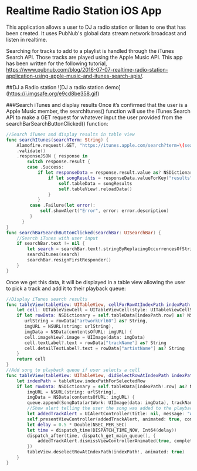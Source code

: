 # Realtime Radio Station iOS App

This application allows a user to DJ a radio station or listen to one that has been created. It uses PubNub's global data stream network broadcast and listen in realtime.

Searching for tracks to add to a playlist is handled through the iTunes Search API. Those tracks are played using the Apple Music API. This app has been written for the following tutorial, https://www.pubnub.com/blog/2016-07-07-realtime-radio-station-application-using-apple-music-and-itunes-search-apis/.

##DJ a Radio station
![DJ a radio station demo] (https://i.imgsafe.org/e9cd8be358.gif)

###Search iTunes and display results
Once it’s confirmed that the user is a Apple Music member, the searchItunes() function will use the iTunes Search API to make a GET request for whatever input the user provided from the searchBarSearchButtonClicked() function:

```swift
//Search iTunes and display results in table view
func searchItunes(searchTerm: String) {
    Alamofire.request(.GET, "https://itunes.apple.com/search?term=\(searchTerm)&entity=song")
    .validate()
    .responseJSON { response in
        switch response.result {
        case .Success:
            if let responseData = response.result.value as? NSDictionary {
                if let songResults = responseData.valueForKey("results") as? [NSDictionary] {
                    self.tableData = songResults
                    self.tableView!.reloadData()
                }
            }
         case .Failure(let error):
             self.showAlert("Error", error: error.description)
         }
      }
}
func searchBarSearchButtonClicked(searchBar: UISearchBar) {
    //Search iTunes with user input
    if searchBar.text != nil {
        let search = searchBar.text!.stringByReplacingOccurrencesOfString(" ", withString: "+")
        searchItunes(search)
        searchBar.resignFirstResponder()
    }
}
``` 

Once we get this data, it will be displayed in a table view allowing the user to pick a track and add it to their playback queue:
```swift
//Display iTunes search results
func tableView(tableView: UITableView, cellForRowAtIndexPath indexPath: NSIndexPath) -> UITableViewCell {
    let cell: UITableViewCell = UITableViewCell(style: UITableViewCellStyle.Subtitle, reuseIdentifier: nil)
    if let rowData: NSDictionary = self.tableData[indexPath.row] as? NSDictionary,
       urlString = rowData["artworkUrl60"] as? String,
       imgURL = NSURL(string: urlString),
       imgData = NSData(contentsOfURL: imgURL) {
       cell.imageView?.image = UIImage(data: imgData)
       cell.textLabel?.text = rowData["trackName"] as? String
       cell.detailTextLabel?.text = rowData["artistName"] as? String
    }
    return cell
}
//Add song to playback queue if user selects a cell
func tableView(tableView: UITableView, didSelectRowAtIndexPath indexPath: NSIndexPath) {
    let indexPath = tableView.indexPathForSelectedRow
    if let rowData: NSDictionary = self.tableData[indexPath!.row] as? NSDictionary, urlString = rowData["artworkUrl60"] as? String,
        imgURL = NSURL(string: urlString),
        imgData = NSData(contentsOfURL: imgURL) {
        queue.append(SongData(artWork: UIImage(data: imgData), trackName: rowData["trackName"] as? String, artistName: rowData["artistName"] as? String, trackId: String (rowData["trackId"]!)))
        //Show alert telling the user the song was added to the playback queue
        let addedTrackAlert = UIAlertController(title: nil, message: "Added track!", preferredStyle: .Alert)
        self.presentViewController(addedTrackAlert, animated: true, completion: nil)
        let delay = 0.5 * Double(NSEC_PER_SEC)
        let time = dispatch_time(DISPATCH_TIME_NOW, Int64(delay))
        dispatch_after(time, dispatch_get_main_queue(), {
            addedTrackAlert.dismissViewControllerAnimated(true, completion: nil)
        })
        tableView.deselectRowAtIndexPath(indexPath!, animated: true)
    }
}
```
